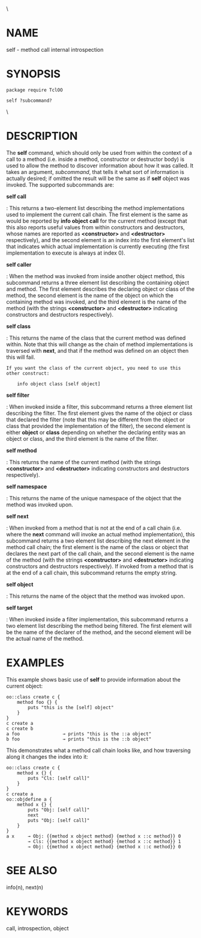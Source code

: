 \

# NAME

self - method call internal introspection

# SYNOPSIS

    package require TclOO

    self ?subcommand?

\

# DESCRIPTION

The **self** command, which should only be used from within the context
of a call to a method (i.e. inside a method, constructor or destructor
body) is used to allow the method to discover information about how it
was called. It takes an argument, *subcommand*, that tells it what sort
of information is actually desired; if omitted the result will be the
same as if **self** object was invoked. The supported subcommands are:

**self call**

:   This returns a two-element list describing the method
    implementations used to implement the current call chain. The first
    element is the same as would be reported by **info object** **call**
    for the current method (except that this also reports useful values
    from within constructors and destructors, whose names are reported
    as **\<constructor\>** and **\<destructor\>** respectively), and the
    second element is an index into the first element\'s list that
    indicates which actual implementation is currently executing (the
    first implementation to execute is always at index 0).

**self caller**

:   When the method was invoked from inside another object method, this
    subcommand returns a three element list describing the containing
    object and method. The first element describes the declaring object
    or class of the method, the second element is the name of the object
    on which the containing method was invoked, and the third element is
    the name of the method (with the strings **\<constructor\>** and
    **\<destructor\>** indicating constructors and destructors
    respectively).

**self class**

:   This returns the name of the class that the current method was
    defined within. Note that this will change as the chain of method
    implementations is traversed with **next**, and that if the method
    was defined on an object then this will fail.

    If you want the class of the current object, you need to use this
    other construct:

        info object class [self object]

**self filter**

:   When invoked inside a filter, this subcommand returns a three
    element list describing the filter. The first element gives the name
    of the object or class that declared the filter (note that this may
    be different from the object or class that provided the
    implementation of the filter), the second element is either
    **object** or **class** depending on whether the declaring entity
    was an object or class, and the third element is the name of the
    filter.

**self method**

:   This returns the name of the current method (with the strings
    **\<constructor\>** and **\<destructor\>** indicating constructors
    and destructors respectively).

**self namespace**

:   This returns the name of the unique namespace of the object that the
    method was invoked upon.

**self next**

:   When invoked from a method that is not at the end of a call chain
    (i.e. where the **next** command will invoke an actual method
    implementation), this subcommand returns a two element list
    describing the next element in the method call chain; the first
    element is the name of the class or object that declares the next
    part of the call chain, and the second element is the name of the
    method (with the strings **\<constructor\>** and **\<destructor\>**
    indicating constructors and destructors respectively). If invoked
    from a method that is at the end of a call chain, this subcommand
    returns the empty string.

**self object**

:   This returns the name of the object that the method was invoked
    upon.

**self target**

:   When invoked inside a filter implementation, this subcommand returns
    a two element list describing the method being filtered. The first
    element will be the name of the declarer of the method, and the
    second element will be the actual name of the method.

# EXAMPLES

This example shows basic use of **self** to provide information about
the current object:

    oo::class create c {
        method foo {} {
            puts "this is the [self] object"
        }
    }
    c create a
    c create b
    a foo                → prints "this is the ::a object"
    b foo                → prints "this is the ::b object"

This demonstrates what a method call chain looks like, and how
traversing along it changes the index into it:

    oo::class create c {
        method x {} {
            puts "Cls: [self call]"
        }
    }
    c create a
    oo::objdefine a {
        method x {} {
            puts "Obj: [self call]"
            next
            puts "Obj: [self call]"
        }
    }
    a x     → Obj: {{method x object method} {method x ::c method}} 0
            → Cls: {{method x object method} {method x ::c method}} 1
            → Obj: {{method x object method} {method x ::c method}} 0

# SEE ALSO

info(n), next(n)

# KEYWORDS

call, introspection, object
